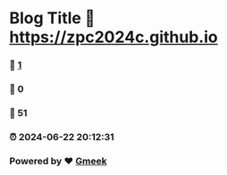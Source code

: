 # Blog Title :link: https://zpc2024c.github.io 
### :page_facing_up: [1](https://zpc2024c.github.io/tag.html) 
### :speech_balloon: 0 
### :hibiscus: 51 
### :alarm_clock: 2024-06-22 20:12:31 
### Powered by :heart: [Gmeek](https://github.com/Meekdai/Gmeek)
